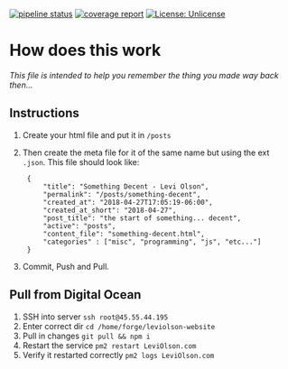 [![pipeline status](https://gitlab.com/olson.levi/website/badges/master/pipeline.svg)](https://gitlab.com/olson.levi/website/commits/master) [![coverage report](https://gitlab.com/olson.levi/website/badges/master/coverage.svg)](https://gitlab.com/olson.levi/website/commits/master) [![License: Unlicense](https://img.shields.io/badge/license-Unlicense-brightgreen.svg)](http://unlicense.org/)

# How does this work

_This file is intended to help you remember the thing you made way back then..._

## Instructions

1. Create your html file and put it in `/posts`
2. Then create the meta file for it of the same name but using the ext `.json`.  This file should look like:

        {
            "title": "Something Decent - Levi Olson",
            "permalink": "/posts/something-decent",
            "created_at": "2018-04-27T17:05:19-06:00",
            "created_at_short": "2018-04-27",
            "post_title": "the start of something... decent",
            "active": "posts",
            "content_file": "something-decent.html",
            "categories" : ["misc", "programming", "js", "etc..."]
        }

3. Commit, Push and Pull.

## Pull from Digital Ocean

1. SSH into server `ssh root@45.55.44.195`
2. Enter correct dir `cd /home/forge/leviolson-website`
3. Pull in changes `git pull && npm i`
4. Restart the service `pm2 restart LeviOlson.com`
5. Verify it restarted correctly `pm2 logs LeviOlson.com`

